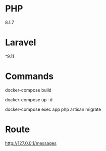 # PHP
8.1.7

# Laravel
^9.11
# Commands 

docker-compose build

docker-compose up -d

docker-compose exec app php artisan migrate

# Route
http://127.0.0.1/messages